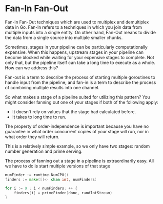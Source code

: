 # Fan-In Fan-Out

Fan-In Fan-Out techniques which are used to multiplex and demultiplex data in Go. Fan-In refers to a techniques in which you join data from multiple inputs into a single entity. On other hand, Fan-Out means to divide the data from a single source into multiple smaller chunks.

Sometimes, stages in your pipeline can be particularly computationally expensive. When this happens, upstream stages in your pipeline can become blocked while waiting for your expensive stages to complete. Not only that, but the pipeline itself can take a long time to execute as a whole. How can we address this?

Fan-out is a term to describe the process of starting multiple goroutines to handle input from the pipeline, and fan-in is a term to describe the process of combining multiple results into one channel.

So what makes a stage of a pipeline suited for utilizing this pattern? You might consider fanning out one of your stages if both of the following apply:

- It doesn't rely on values that the stage had calculated before.
- It takes to long time to run.

The property of order-independence is important because you have no guarantee in what order concurrent copies of your stage will run, nor in what order they will return.

This is a relatively simple example, so we only have two stages: random number generation and prime serving.

The process of fanning out a stage in a pipeline is extraordinarily easy. All we have to do is start multiple versions of that stage

```go
numFinder := runtime.NumCPU()
finders := make([]<- chan int, numFinders)

for i := 0 ; i < numFinders; ++ {
    finders[i] = primeFinder(done, randIntStream)
}
```
